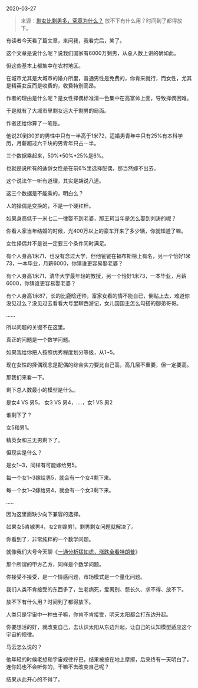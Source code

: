 2020-03-27

> 来源：[剩女比剩男多，究竟为什么？](http://mp.weixin.qq.com/s?__biz=MzU3NDc5Nzc0NQ==&mid=2247487131&idx=1&sn=f4b63f340bf51a495d15109f34e81305&chksm=fd2dac45ca5a2553f086906c787786a5f0d6797da75e494ef463dd59a1e99ea8ccd937b5470f&scene=27#wechat_redirect)
> 放不下有什么用？时间到了都得放下。

有读者今天看了篇文章，来问我，我看完后，笑了。

  

这个文章是说什么呢？说我们国家有6000万剩男，从总人数上讲的确如此。

  

但这些基本上都集中在农村地区。

  

在城市尤其是大城市的婚介所里，普通男性是免费的，你肯来就行，而女性，尤其是精英女反而是收费的，收费特别高昂。

  

作者的理由是什么呢？是女性择偶标准清一色集中在高富帅上面，导致择偶困难。

  

于是就有了大城市里剩女远大于剩男的局面。

  

作者还给你算了一笔账。

  

他说20到30岁的男性中只有一半高于1米72，适婚男青年中只有25%有本科学历，月薪超过六千块的男青年只占一半。

  

三个数据乘起来，50%*50%*25%是6%。

  

也就是说所有的适龄女性是在前6%里选择配偶，那当然嫁不出去。

  

这个说法乍一听有道理，其实是胡说八道。

  

这三个数据是不能乘的，明白么？

  

人的择偶是变换的，不是一个硬杠杆。

  

如果身高低于一米七二一律娶不到老婆，那王珂当年是怎么娶到刘涛的呢？

  

你看人家当年结婚的时候，光400万以上的豪车开来了多少辆，你就知道了嘛。

  

女性择偶并不是说一定要三个条件同时满足。

  

有个人身高1米71，也没有念过大学，但他爸爸在福布斯榜上有名，另一个恰好1米73，一本毕业，月薪6000，你猜谁更容易娶老婆？

  

有个人身高1米71，清华大学最年轻的教授，另一个恰好1米73，一本毕业，月薪6000，你猜谁更容易娶老婆？

  

有个人身高1米87，长的比鹿晗还帅，富家女看的情不能自已，倒贴上去，难道你没见过么？没见过去看看大号里聊西游记，女儿国国主怎么勾搭的御弟哥哥。

  

......

  

所以问题的关键不在这里。

  

真正的问题是一个数学问题。

  

如果我给你把人按照优秀程度划分等级，从1~5。

  

现在女性的择偶观念是配偶的综合实力要比自己高，高几层不重要，但一定要高。

  

那我们来看一下。

  

剩下总人数最小的模型是什么。

  

是女4 VS 男5， 女3 VS 男4，....，女1 VS 男2

  

谁剩下了？

  

女5和男1。

  

精英女和三无男剩下了。

  

但现实是什么？

  

是女1~3，同样有可能嫁给男5。

  

每一个女1~3嫁给男5，就会有一个女4剩下来。

每一个女1~2嫁给男4，就会有一个女3剩下来。

.....

  

因为这里面缺少向下兼容的选择。

  

如果女5肯嫁男4，女2肯嫁男1，剩男剩女问题就解决了。

  

你看到了，非常纯粹的一个数学问题。

  

就像我们大号今天聊《[一通分析猛如虎，涨跌全看特朗普](https://mp.weixin.qq.com/s?__biz=MzU0MjYwNDU2Mw==&mid=2247488727&idx=1&sn=89a31a60294363c1a3ca67fa90d819bc&chksm=fb1978abcc6ef1bd84fb79fedc1c46171527f953cfaafa996e4df179a8db6fe718c373ec57f4&token=1386114942&lang=zh_CN&scene=21#wechat_redirect)》

  

那个所谓的甲方乙方，同样是个数学问题。

  

你接受不接受，是一个情感问题，市场模式是一个量化问题。

  

我们人类不肯接受的东西多了，生老病死，爱离别、怨长久、求不得、放不下。

  

放不下有什么用？时间到了都得放下。

  

人类只是宇宙中一种虫子嘛，你肯不肯接受，明天太阳都会打东边升起。

  

你要想活的好，就改变自己，去认识太阳从东边升起，让自己的认知模型适应这个宇宙的规律。

  

马云怎么说的？

  

他年轻的时候老想和宇宙规律拧巴，结果被按在地上摩擦，后来终有一天明白了，连你妈也不会听你的，干嘛不去改变自己呢？

  

结果从此开心的不得了。


